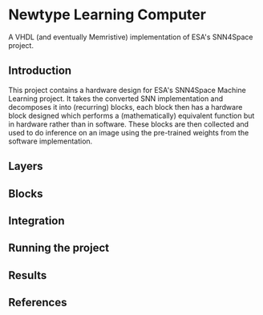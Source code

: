 # Newtype Learning Computer 
A VHDL (and eventually Memristive) implementation of ESA's SNN4Space project.

## Introduction
This project contains a hardware design for ESA's SNN4Space Machine Learning project. It takes the converted SNN implementation and decomposes it into (recurring) blocks, each block then has a hardware block designed which performs a (mathematically) equivalent function but in hardware rather than in software. These blocks are then collected and used to do inference on an image using the pre-trained weights from the software implementation.

## Layers

## Blocks

## Integration

## Running the project

## Results

## References
<add snn4space link>

